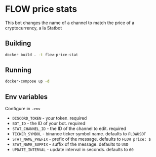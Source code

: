 # FLOW price stats

This bot changes the name of a channel to match the price of a cryptocurrency,
a la Statbot

## Building

```sh
docker build . -t flow-price-stat
```

## Running

```sh
docker-compose up -d
```

## Env variables

Configure in `.env`

- `DISCORD_TOKEN` - your token. required
- `BOT_ID` - the ID of your bot. required
- `STAT_CHANNEL_ID` - the ID of the channel to edit. required
- `TICKER_SYMBOL` - binance ticker symbol name. defaults to `FLOWUSDT`
- `STAT_NAME_PREFIX` - prefix of the message. defaults to `FLOW price: $`
- `STAT_NAME_SUFFIX` - suffix of the message. defaults to `USD`
- `UPDATE_INTERVAL` - update interval in seconds. defaults to `60`
